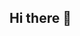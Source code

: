 ## Hi there 👋

<!--
**AravPatil000/AravPatil000** is a ✨ _special_ ✨ repository because its `README.md` (this file) appears on your GitHub profile.

Here are some ideas to get you started:

- 🔭 I’m currently studying at IIT Gandhinagar
- 🌱 I’m currently learning Semiconductor Fabrication and Manufacturing 
- 🤔 I’m looking for help with the above mentioned *learning* 
- 📫 How to reach me: aravpatil789@gmail.com/24110049@iitgn.ac.in
- 😄 Pronouns: He/Him

